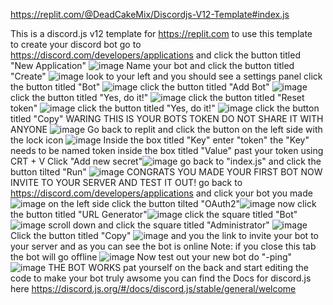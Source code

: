 https://replit.com/@DeadCakeMix/Discordjs-V12-Template#index.js

This is a discord.js v12 template for https://replit.com
to use this template \
to create your discord bot go to https://discord.com/developers/applications and click the button titled "New Application" ![image](images/image.png) Name your bot and click the button titled "Create" ![image](images/image_2.png) look to your left and you should see a settings panel click the button titled "Bot" ![image](images/image_3.png) click the button titled "Add Bot" ![image](images/image_4.png) click the button titled "Yes, do it!" ![image](images/image_5.png) click the button titled "Reset token" ![image](images/image_6.png) click the button titled "Yes, do it!" ![image](images/image_7.png) click the button titled "Copy" WARING THIS IS YOUR BOTS TOKEN DO NOT SHARE IT WITH ANYONE ![image](images/image_8.png) Go back to replit and click the button on the left side with the lock icon ![image](images/image_9.png) Inside the box titled "Key" enter "token" the "Key" needs to be named token inside the box titled "Value" past your token using CRT + V Click "Add new secret"![image](images/image_10.png) go back to "index.js" and click the button tilted "Run" ![image](images/image_11.png) CONGRATS YOU MADE YOUR FIRST BOT NOW INVITE TO YOUR SERVER AND TEST IT OUT! go back to https://discord.com/developers/applications and click your bot you made ![image](images/image_12.png) on the left side click the button tilted "OAuth2"![image](images/image_13.png) now click the button titled "URL Generator"![image](images/image_14.png) click the square titled "Bot"![image](images/image_16.png) scroll down and click the square titled "Administrator" ![image](images/image_19.png) Click the button titled "Copy" ![image](images/image_20.png) and you the link to invite your bot to your server and as you can see the bot is online Note: if you close this tab the bot will go offline
![image](images/image_21.png)
Now test out your new bot do "-ping"![image](images/image_23.png) THE BOT WORKS pat yourself on the back and start editing the code to make your bot truly awsome you can find the Docs for discord.js here https://discord.js.org/#/docs/discord.js/stable/general/welcome